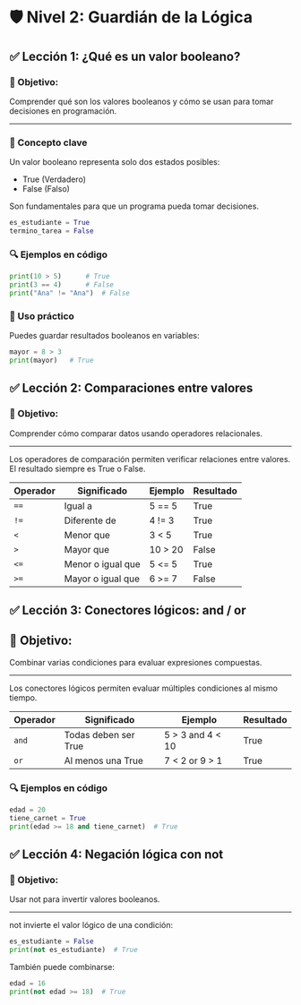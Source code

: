 # 🛡️ Nivel 2: Guardián de la Lógica

## ✅ Lección 1: ¿Qué es un valor booleano?

### 🎯 Objetivo:
Comprender qué son los valores booleanos y cómo se usan para tomar decisiones en programación.

---

### 🧠 Concepto clave
Un valor booleano representa solo dos estados posibles:
- True (Verdadero)
- False (Falso)

Son fundamentales para que un programa pueda tomar decisiones.

```python
es_estudiante = True
termino_tarea = False
```

### 🔍 Ejemplos en código
```python
print(10 > 5)      # True
print(3 == 4)      # False
print("Ana" != "Ana")  # False
```

### 🔄 Uso práctico
Puedes guardar resultados booleanos en variables:
```python
mayor = 8 > 3
print(mayor)   # True
```

## ✅ Lección 2: Comparaciones entre valores

### 📌 Objetivo: 
Comprender cómo comparar datos usando operadores relacionales.

---

Los operadores de comparación permiten verificar relaciones entre valores. El resultado siempre es True o False.

| Operador | Significado        | Ejemplo   | Resultado |
|----------|--------------------|-----------|-----------|
| `==`     | Igual a            | 5 == 5    | True      |
| `!=`     | Diferente de       | 4 != 3    | True      |
| `<`      | Menor que          | 3 < 5     | True      |
| `>`      | Mayor que          | 10 > 20   | False     |
| `<=`     | Menor o igual que  | 5 <= 5    | True      |
| `>=`     | Mayor o igual que  | 6 >= 7    | False     |

## ✅ Lección 3: Conectores lógicos: and / or

## 📌 Objetivo: 
Combinar varias condiciones para evaluar expresiones compuestas.

---

Los conectores lógicos permiten evaluar múltiples condiciones al mismo tiempo.

| Operador | Significado            | Ejemplo                  | Resultado |
|----------|------------------------|--------------------------|-----------|
| `and`    | Todas deben ser True   | 5 > 3 and 4 < 10         | True      |
| `or`     | Al menos una True      | 7 < 2 or 9 > 1           | True      |

### 🔍 Ejemplos en código
```python
edad = 20
tiene_carnet = True
print(edad >= 18 and tiene_carnet)  # True
```

## ✅ Lección 4: Negación lógica con not

### 📌 Objetivo: 
Usar not para invertir valores booleanos.

---

not invierte el valor lógico de una condición:
```python
es_estudiante = False
print(not es_estudiante)  # True
```

También puede combinarse:
```python
edad = 16
print(not edad >= 18)  # True
```
